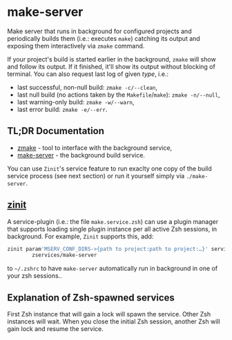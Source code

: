 # make-server

Make server that runs in background for configured projects and periodically
builds them (i.e.: executes `make`) catching its output and exposing them
interactively via `zmake` command.

If your project's build is started earlier in the background, `zmake` will
show and follow its output. If it finished, it'll show its output without
blocking of terminal. You can also request last log of given *type*, i.e.:

- last successful, non-null build: `zmake -c/--clean`,
- last null build (no actions taken by the `Makefile`/`make`): `zmake -n/--null`,
- last warning-only build: `zmake -w/--warn`,
- last error build: `zmake -e/--err`.

## TL;DR Documentation

- [zmake](https://github.com/zservices/make-server/blob/main/doc/zmake.md) -
  tool to interface with the background service,
- [make-server](https://github.com/zservices/make-server/blob/main/doc/zmake.md) -
  the background build service.

You can use `Zinit`'s service feature to run exaclty one copy of the build
service process (see next section) or run it yourself simply via `./make-server`.

## [zinit](https://github.com/zdharma-continuum/zinit)

A service-plugin (i.e.: the file `make.service.zsh`) can use a plugin manager
that supports loading single plugin instance per all active Zsh sessions,
in background. For example, `Zinit` supports this, add:

```zsh
zinit param'MSERV_CONF_DIRS->{path to project:path to project:…}' service'make' \
        zservices/make-server
```

to `~/.zshrc` to have `make-server` automatically run in background in one of
your zsh sessions..

## Explanation of Zsh-spawned services

First Zsh instance that will gain a lock will spawn the service. Other Zsh
instances will wait. When you close the initial Zsh session, another Zsh will
gain lock and resume the service.
